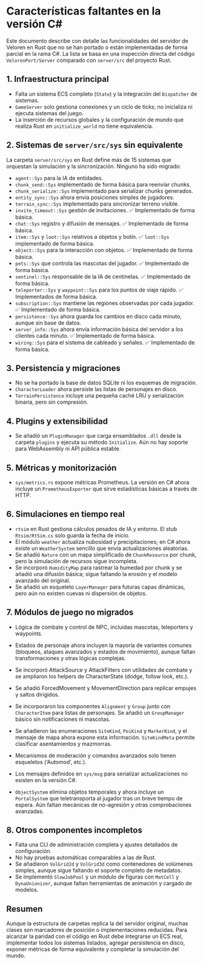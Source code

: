 # Características faltantes en la versión C#

Este documento describe con detalle las funcionalidades del servidor de Veloren en Rust que no se han portado o están implementadas de forma parcial en la rama C#. La lista se basa en una inspección directa del código `VelorenPort/Server` comparado con `server/src` del proyecto Rust.

## 1. Infraestructura principal

- Falta un sistema ECS completo (`State`) y la integración del `Dispatcher` de sistemas.
- `GameServer` solo gestiona conexiones y un ciclo de ticks; no inicializa ni ejecuta sistemas del juego.
- La inserción de recursos globales y la configuración de mundo que realiza Rust en `initialize_world` no tiene equivalencia.

## 2. Sistemas de `server/src/sys` sin equivalente

La carpeta `server/src/sys` en Rust define más de 15 sistemas que orquestan la simulación y la sincronización. Ninguno ha sido migrado:

- `agent::Sys` para la IA de entidades.
- `chunk_send::Sys` implementado de forma básica para reenviar chunks.
- `chunk_serialize::Sys` implementado para serializar chunks generados.
- `entity_sync::Sys` ahora envía posiciones simples de jugadores.
- `terrain_sync::Sys` implementado para sincronizar terreno visible.
- `invite_timeout::Sys` gestión de invitaciones. ✅ Implementado de forma básica.
- `chat::Sys` registro y difusión de mensajes. ✅ Implementado de forma básica.
 - `item::Sys` y `loot::Sys` relativos a objetos y botín. ✅ `loot::Sys` implementado de forma básica.
- `object::Sys` para la interacción con objetos. ✅ Implementado de forma básica.
- `pets::Sys` que controla las mascotas del jugador. ✅ Implementado de forma básica.
- `sentinel::Sys` responsable de la IA de centinelas. ✅ Implementado de forma básica.
- `teleporter::Sys` y `waypoint::Sys` para los puntos de viaje rápido. ✅ Implementados de forma básica.
- `subscription::Sys` mantiene las regiones observadas por cada jugador. ✅ Implementado de forma básica.
- `persistence::Sys` ahora guarda los cambios en disco cada minuto, aunque sin base de datos.
- `server_info::Sys` ahora envía información básica del servidor a los clientes cada minuto. ✅ Implementado de forma básica.
- `wiring::Sys` para el sistema de cableado y señales. ✅ Implementado de forma básica.

## 3. Persistencia y migraciones

- No se ha portado la base de datos SQLite ni los esquemas de migración.
- `CharacterLoader` ahora persiste las listas de personajes en disco.
- `TerrainPersistence` incluye una pequeña caché LRU y serialización binaria, pero sin compresión.

## 4. Plugins y extensibilidad

- Se añadió un `PluginManager` que carga ensamblados `.dll` desde la carpeta `plugins` y ejecuta su método `Initialize`. Aún no hay soporte para WebAssembly ni API pública estable.

## 5. Métricas y monitorización

- `sys/metrics.rs` expone métricas Prometheus. La versión en C# ahora incluye un
  `PrometheusExporter` que sirve estadísticas básicas a través de HTTP.

## 6. Simulaciones en tiempo real

- `rtsim` en Rust gestiona cálculos pesados de IA y entorno. El stub `Rtsim/RtSim.cs` solo guarda la fecha de inicio.
- El módulo `weather` actualiza nubosidad y precipitaciones; en C# ahora existe un `WeatherSystem` sencillo que envía actualizaciones aleatorias.
- Se añadió `Nature` con un mapa simplificado de `ChunkResource` por chunk, pero la simulación de recursos sigue incompleta.
- Se incorporó `HumidityMap` para rastrear la humedad por chunk y se añadió una
  difusión básica; sigue faltando la erosión y el modelo avanzado del original.
- Se añadió un esqueleto `LayerManager` para futuras capas dinámicas, pero aún
  no existen cuevas ni dispersión de objetos.

## 7. Módulos de juego no migrados

- Lógica de combate y control de NPC, incluidas mascotas, teleporters y waypoints.
- Estados de personaje ahora incluyen la mayoría de variantes comunes (bloqueos, ataques avanzados y estados de movimiento), aunque faltan transformaciones y otras lógicas complejas.
- Se incorporó AttackSource y AttackFilters con utilidades de combate y se ampliaron los helpers de CharacterState (dodge, follow look, etc.).
- Se añadió ForcedMovement y MovementDirection para replicar empujes y saltos dirigidos.
- Se incorporaron los componentes `Alignment` y `Group` junto con `CharacterItem` para listas de personajes. Se añadió un `GroupManager` básico sin notificaciones ni mascotas.
- Se añadieron las enumeraciones `SiteKind`, `PoiKind` y `MarkerKind`, y el mensaje de mapa ahora expone esta información. `SiteKindMeta` permite clasificar asentamientos y mazmorras.
- Mecanismos de moderación y comandos avanzados solo tienen esqueletos (‘Automod’, etc.).

- Los mensajes definidos en `sys/msg` para serializar actualizaciones no existen en la versión C#.
- `ObjectSystem` elimina objetos temporales y ahora incluye un `PortalSystem` que teletransporta al jugador tras un breve tiempo de espera. Aún faltan mecánicas de no-agresión y otras comprobaciones avanzadas.

## 8. Otros componentes incompletos

- Falta una CLI de administración completa y ajustes detallados de configuración.
- No hay pruebas automáticas comparables a las de Rust.
- Se añadieron `VolGrid2d` y `VolGrid3d` como contenedores de volúmenes simples, aunque sigue faltando el soporte completo de metadatos.
- Se implementó `SlowJobPool` y un módulo de figuras con `MatCell` y
  `DynaUnionizer`, aunque faltan herramientas de animación y cargado de modelos.

## Resumen

Aunque la estructura de carpetas replica la del servidor original, muchas clases son marcadores de posición o implementaciones reducidas. Para alcanzar la paridad con el código en Rust debe integrarse un ECS real, implementar todos los sistemas listados, agregar persistencia en disco, exponer métricas de forma equivalente y completar la simulación del mundo.
